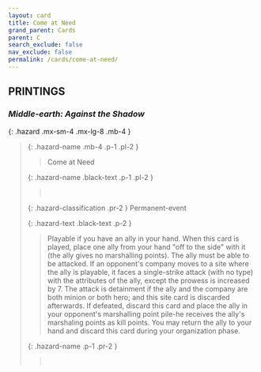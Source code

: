 ```yaml
---
layout: card
title: Come at Need
grand_parent: Cards
parent: C
search_exclude: false
nav_exclude: false
permalink: /cards/come-at-need/
---
```


## PRINTINGS


### _Middle-earth: Against the Shadow_

{: .hazard .mx-sm-4 .mx-lg-8 .mb-4 }
> {: .hazard-name .mb-4 .p-1 .pl-2 }
> > <div class="hazard-mp"></div>
> > <div class="card-name">Come at Need</div>
>
> {: .hazard-name .black-text .p-1 .pl-2 }
> > &nbsp;
>
> {: .hazard-classification .pr-2 }
> Permanent-event
>
> {: .hazard-text .black-text .p-2 }
> > Playable if you have an ally in your hand. When this card is played, place one ally from your hand "off to the side" with it (the ally gives no marshalling points). The ally must be able to be attacked. If an opponent's company moves to a site where the ally is playable, it faces a single-strike attack (with no type) with the attributes of the ally, except the prowess is increased by 7. The attack is detainment if the ally and the company are both minion or both hero; and this site card is discarded afterwards. If defeated, discard this card and place the ally in your opponent's marshalling point pile-he receives the ally's marshaling points as kill points. You may return the ally to your hand and discard this card during your organization phase. 
>
> {: .hazard-name .p-1 .pr-2 }
> > <div class="card-shield"></div>
> > <div class="card-corruption">&nbsp;</div>
